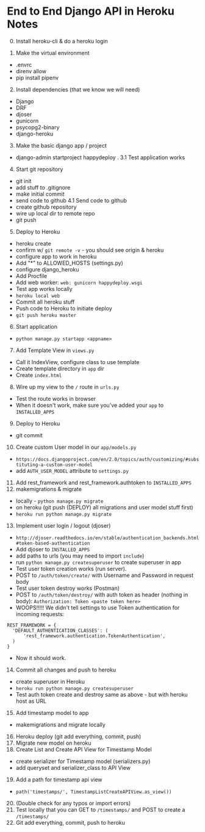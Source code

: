 
# End to End Django API in Heroku Notes

0. Install heroku-cli & do a heroku login

1. Make the virtual environment
 - .envrc
 - direnv allow
 - pip install pipenv
2. Install dependencies (that we know we will need)
 - Django
 - DRF
 - djoser
 - gunicorn
 - psycopg2-binary
 - django-heroku
3. Make the basic django app / project
 - django-admin startproject happydeploy .
3.1 Test application works
4. Start git repository
 - git init
 - add stuff to .gitignore
 - make initial commit
 - send code to github
4.1 Send code to github
 - create github repository
 - wire up local dir to remote repo
 - git push
5. Deploy to Heroku
 - heroku create
 - confirm w/ `git remote -v` - you should see origin & heroku
 - configure app to work in heroku
  - Add "\*" to ALLOWED_HOSTS (settings.py)
  - configure django_heroku
 - Add Procfile
  - Add web worker: `web: gunicorn happydeploy.wsgi`
 - Test app works locally
  - `heroku local web`
 - Commit all heroku stuff
 - Push code to Heroku to initiate deploy
  - `git push heroku master`
6. Start application
 - `python manage.py startapp <appname>`
7. Add Template View in `views.py`
 - Call it IndexView, configure class to use template
 - Create template directory in `app` dir
 - Create `index.html`
8. Wire up my view to the `/` route in `urls.py`
 - Test the route works in browser
 - When it doesn't work, make sure you've added your `app` to `INSTALLED_APPS`
9. Deploy to Heroku
 - git commit
10. Create custom User model in our `app/models.py`
 - `https://docs.djangoproject.com/en/2.0/topics/auth/customizing/#substituting-a-custom-user-model`
 - add `AUTH_USER_MODEL` attribute to `settings.py`
11. Add rest_framework and rest_framework.authtoken to `INSTALLED_APPS`
12. makemigrations & migrate
 - locally - `python manage.py migrate`
 - on heroku (git push (DEPLOY) all migrations and user model stuff first)
  - `heroku run python manage.py migrate`
13. Implement user login / logout (djoser)
 - `http://djoser.readthedocs.io/en/stable/authentication_backends.html#token-based-authentication`
 - Add djoser to `INSTALLED_APPS`
 - add paths to urls (you may need to import `include`)
 - run `python manage.py createsuperuser` to create superuser in app
 - Test user token creation works (run server).
  - POST to `/auth/token/create/` with Username and Password in request body
 - Test user token destroy works (Postman)
  - POST to `/auth/token/destroy/` with auth token as header (nothing in body): `Authorization: Token <paste token here>`
  - WOOPS!!!!! We didn't tell settings to use Token authentication for incoming requests:
  ```
  REST_FRAMEWORK = {
    'DEFAULT_AUTHENTICATION_CLASSES': (
        'rest_framework.authentication.TokenAuthentication',
    )
  }
  ```
  - Now it should work.
14. Commit all changes and push to heroku
 - create superuser in Heroku
  - `heroku run python manage.py createsuperuser`
 - Test auth token create and destroy same as above - but with heroku host as URL
15. Add timestamp model to app
 - makemigrations and migrate locally
16. Heroku deploy (git add everything, commit, push)
17. Migrate new model on heroku
18. Create List and Create API View for Timestamp Model
 - create serializer for Timestamp model (serializers.py)
 - add queryset and serializer_class to API View
19. Add a path for timestamp api view
 - `path('timestamps/', TimestampListCreateAPIView.as_view())`
20. (Double check for any typos or import errors)
21. Test locally that you can GET to `/timestamps/` and POST to create a `/timestamps/`
22. Git add everything, commit, push to heroku
